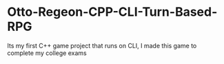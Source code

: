 # Otto-Regeon-CPP-CLI-Turn-Based-RPG
Its my first C++ game project that runs on CLI, I made this game to complete my college exams 

